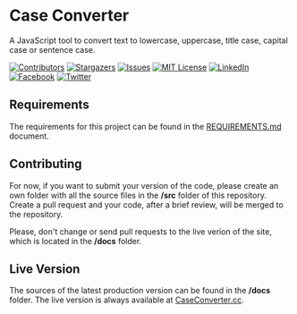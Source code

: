 # Case Converter

A JavaScript tool to convert text to lowercase, uppercase, title case, capital case or sentence case.

<!-- PROJECT SHIELDS -->
<!--
*** We are using markdown "reference style" links for readability.
*** Reference links are enclosed in brackets [ ] instead of parentheses ( ).
*** See the bottom of this document for the declaration of the reference variables
*** for build-url, contributors-url, etc. This is an optional, concise syntax you may use.
*** https://www.markdownguide.org/basic-syntax/#reference-style-links
-->

<!-- [![Build Status][build-shield]][build-url]-->
[![Contributors][contributors-shield]][contributors-url]
[![Stargazers][stars-shield]][stars-url]
[![Issues][issues-shield]][issues-url]
[![MIT License][license-shield]][license-url]
[![LinkedIn][linkedin-shield]][linkedin-url]
[![Facebook][facebook-shield]][facebook-url]
[![Twitter][twitter-shield]][twitter-url]

## Requirements

The requirements for this project can be found in the [REQUIREMENTS.md](/REQUIREMENTS.md) document.

## Contributing

For now, if you want to submit your version of the code, please create an own folder with all the source files in the **/src** folder of this repository. Create a pull request and your code, after a brief review, will be merged to the repository.

Please, don't change or send pull requests to the live verion of the site, which is located in the **/docs** folder.

## Live Version

The sources of the latest production version can be found in the **/docs** folder. The live version is always available at [CaseConverter.cc](https://caseconverter.cc/).

<!-- MARKDOWN LINKS & IMAGES -->
<!-- https://www.markdownguide.org/basic-syntax/#reference-style-links -->
[contributors-shield]: https://img.shields.io/github/contributors/freewarelovers/CaseConverter
[contributors-url]: https://github.com/freewarelovers/CaseConverter/graphs/contributors
[stars-shield]: https://img.shields.io/github/stars/freewarelovers/CaseConverter
[stars-url]: https://github.com/freewarelovers/CaseConverter/stargazers
[issues-shield]: https://img.shields.io/github/issues/freewarelovers/CaseConverter
[issues-url]: https://github.com/freewarelovers/CaseConverter/issues
[license-shield]: https://img.shields.io/github/license/freewarelovers/CaseConverter
[license-url]: https://github.com/freewarelovers/CaseConverter/blob/master/LICENSE
[linkedin-shield]: https://img.shields.io/badge/-LinkedIn-black.svg?style=flat-square&logo=linkedin&colorB=555
[linkedin-url]: https://www.linkedin.com/showcase/case-converter
[facebook-shield]: https://img.shields.io/badge/-Facebook-black.svg?style=flat-square&logo=facebook&colorB=555
[facebook-url]: https://www.facebook.com/CaseConverter
[twitter-shield]: https://img.shields.io/twitter/follow/CaseConverterCC?label=Follow&style=social
[twitter-url]: https://twitter.com/intent/follow?screen_name=CaseConverterCC
